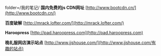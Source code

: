 folder=/我的笔记/
**国内免费的js CDN网址**
[http://www.bootcdn.cn/](http://www.bootcdn.cn/)

**百度破解**
[http://mrack.lofter.com/](http://mrack.lofter.com/)


**Haroopress**
[http://pad.haroopress.com](http://pad.haroopress.com)

**晚礼服网店演示站点**
[http://www.jjshouse.com/](http://www.jjshouse.com/有趣的站点)

